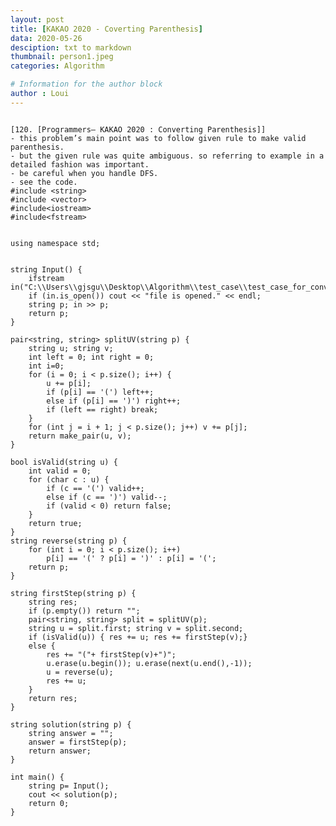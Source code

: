 ```yaml
---
layout: post
title: [KAKAO 2020 - Coverting Parenthesis]
data: 2020-05-26
desciption: txt to markdown
thumbnail: person1.jpeg
categories: Algorithm

# Information for the author block
author : Loui
---
```


	﻿
	[120. [Programmers– KAKAO 2020 : Converting Parenthesis]]
	- this problem’s main point was to follow given rule to make valid parenthesis.
	- but the given rule was quite ambiguous. so referring to example in a detailed fashion was important.
	- be careful when you handle DFS.
	- see the code.
	#include <string>
	#include <vector>
	#include<iostream>
	#include<fstream>
	
	
	using namespace std;
	
	
	string Input() {
		ifstream in("C:\\Users\\gjsgu\\Desktop\\Algorithm\\test_case\\test_case_for_converting_parenthesis.txt");
		if (in.is_open()) cout << "file is opened." << endl;
		string p; in >> p;
		return p;
	}
	
	pair<string, string> splitUV(string p) {
		string u; string v;
		int left = 0; int right = 0;
		int i=0;
		for (i = 0; i < p.size(); i++) {
			u += p[i];
			if (p[i] == '(') left++;
			else if (p[i] == ')') right++;
			if (left == right) break;
		}
		for (int j = i + 1; j < p.size(); j++) v += p[j];
		return make_pair(u, v);
	}
	
	bool isValid(string u) {
		int valid = 0;
		for (char c : u) {
			if (c == '(') valid++;
			else if (c == ')') valid--;
			if (valid < 0) return false;
		}
		return true;
	}
	string reverse(string p) {
		for (int i = 0; i < p.size(); i++) 
			p[i] == '(' ? p[i] = ')' : p[i] = '(';
		return p;
	}
	
	string firstStep(string p) {
		string res;
		if (p.empty()) return "";
		pair<string, string> split = splitUV(p);
		string u = split.first; string v = split.second;
		if (isValid(u)) { res += u; res += firstStep(v);}
		else {
			res += "("+ firstStep(v)+")";
			u.erase(u.begin()); u.erase(next(u.end(),-1));
			u = reverse(u);
			res += u;
		}
		return res;
	}
	
	string solution(string p) {
		string answer = "";
		answer = firstStep(p);
		return answer;
	}
	
	int main() {
		string p= Input();
		cout << solution(p);
		return 0;
	}
	
	
	
	
	
	
